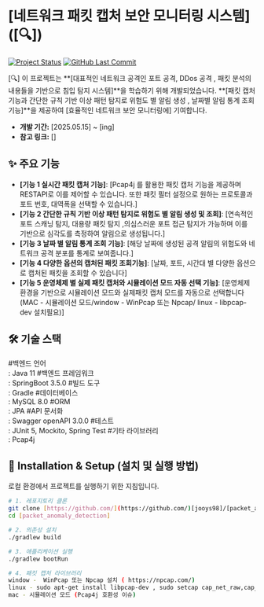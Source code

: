 

# [네트워크 패킷 캡처 보안 모니터링 시스템] ([🔍])

[![Project Status](https://img.shields.io/badge/Status-[진행중|완료|유지보수중]-blue)](https://github.com/[jooys98]/[packet_anomaly_detection]/commits/main) [![GitHub Last Commit](https://img.shields.io/github/last-commit/[jooys98]/[packet_anomaly_detection])](https://github.com/[jooys98]/[packet_anomaly_detection]/commits)

[🔍] 이 프로젝트는 **[대표적인 네트워크 공격인 포트 공격, DDos 공격 , 패킷 분석의 내용들을 기반으로 침입 탐지 시스템]**을 학습하기 위해 개발되었습니다. **[패킷 캡처 기능과 간단한 규칙 기반 이상 패턴 탐지로 위험도 별 알림 생성 , 날짜별 알림 통계 조회 기능]**을 제공하여 [효율적인 네트워크 보안 모니터링에] 기여합니다.


* **개발 기간:** [2025.05.15] ~ [ing]
* **참고 링크:** []

## ✨ 주요 기능

-   **[기능 1 실시간 패킷 캡처 기능]**: [Pcap4j 를 활용한 패킷 캡처 기능을 제공하며 RESTAPI로 이를 제어할 수 있습니다. 또한  패킷 필터 설정으로 원하는  프로토콜과 포트 번호, 대역폭을 선택할 수 있습니다.]
-   **[기능 2 간단한 규칙 기반 이상 패턴 탐지로 위험도 별 알림 생성 및 조회]**: [연속적인 포트 스캐닝 탐지, 대용량 패킷 탐지 ,의심스러운 포트 접근 탐지가 가능하며 이를 기반으로 심각도를 측정하여 알림으로 생성됩니다.]
-   **[기능 3 날짜 별 알림 통계 조회 기능]**: [해당 날짜에 생성된 공격 알림의 위험도와 네트워크 공격 분포를 통계로 보여줍니다.]
-   **[기능 4 다양한 옵션의 캡처된 패킷 조회기능]**: [날짜, 포트, 시간대 별 다양한 옵션으로 캡처된 패킷을 조회할 수 있습니다]
-   **[기능 5 운영체제 별 실제 패킷 캡처와 시뮬레이션 모드 자동 선택 기능]**: [운영체제 환경을 기반으로 시뮬레이션 모드와 실제패킷 캡처 모드를 자동으로 선택합니다(MAC - 시뮬레이션 모드/window - WinPcap 또는 Npcap/ linux - libpcap-dev 설치필요)]  


## 🛠️ 기술 스택
   #백엔드 언어	         
   : Java 11
   #백엔드 프레임워크        
   : SpringBoot 3.5.0
   #빌드 도구	              
   : Gradle
   #데이터베이스	           
   : MySQL 8.0
   #ORM	                 
   : JPA
   #API 문서화	    
   : Swagger openAPI 3.0.0
   #테스트	                
   : JUnit 5, Mockito, Spring Test
   #기타 라이브러리	          
   : Pcap4j



## 🚀 Installation & Setup (설치 및 실행 방법)

로컬 환경에서 프로젝트를 실행하기 위한 지침입니다.

```bash
# 1. 레포지토리 클론
git clone [https://github.com/](https://github.com/)[jooys98]/[packet_anomaly_detection].git
cd [packet_anomaly_detection]

# 2. 의존성 설치
./gradlew build

# 3. 애플리케이션 실행
./gradlew bootRun

# 4. 패킷 캡처 라이브러리
window -  WinPcap 또는 Npcap 설치 ( https://npcap.com/)
linux - sudo apt-get install libpcap-dev , sudo setcap cap_net_raw,cap_net_admin=eip java
mac - 시뮬레이션 모드 (Pcap4j 호환성 이슈)
